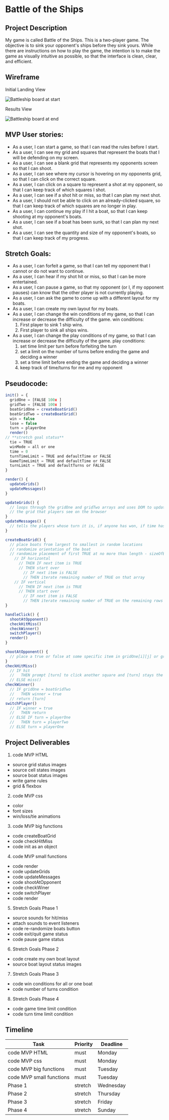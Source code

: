 
# Battle of the Ships

## Project Description
My game is called Battle of the Ships. This is a two-player game. The objective is to sink your opponent's ships before they sink yours. While there are instructions on how to play the game, the intention is to make the game as visually intuitive as possible, so that the interface is clean, clear, and efficient.

## Wireframe
Initial Landing View

![Battleship board at start](./BS-start-1.png)


Results View

![Battleship board at end](./BS-end.png)

## MVP User stories:
- As a user, I can start a game, so that I can read the rules before I start.
- As a user, I can see my grid and squares that represent the boats that I will be defending on my screen.
- As a user, I can see a blank grid that represents my opponents screen so that I can shoot.
- As a user, I can see where my cursor is hovering on my opponents grid, so that I can click on the correct square.
- As a user, I can click on a square to represent a shot at my opponent, so that I can keep track of which squares I shot.
- As a user, I can see if a shot hit or miss, so that I can plan my next shot.
- As a user, I should not be able to click on an already-clicked square, so that I can keep track of which squares are no longer in play.
- As a user, I can continue my play if I hit a boat, so that I can keep shooting at my opponent's boats.
- As a user, I can see if a boat has been sunk, so that I can plan my next shot.
- As a user, I can see the quantity and size of my opponent's boats, so that I can keep track of my progress.

## Stretch Goals:
- As a user, I can forfeit a game, so that I can tell my opponent that I cannot or do not want to continue.
- As a user, I can hear if my shot hit or miss, so that I can be more entertained.
- As a user, I can pause a game, so that my opponent (or I, if my opponent pauses) can know that the other player is not currently playing.
- As a user, I can ask the game to come up with a different layout for my boats.
- As a user, I can create my own layout for my boats.
- As a user, I can change the win conditions of my game, so that I can increase or decrease the difficulty of the game.
  win conditions:
    1. First player to sink 1 ship wins.
    2. First player to sink all ships wins.
- As a user, I can change the play conditions of my game, so that I can increase or decrease the difficulty of the game.
  play conditions:
    1. set time limit per turn before forfeiting the turn
    2. set a limit on the number of turns before ending the game and deciding a winner
    3. set a time limit before ending the game and deciding a winner
    4. keep track of time/turns for me and my opponent

## Pseudocode:
```Javascript
init() = {
  gridOne = [FALSE 100x ]
  gridTwo = [FALSE 100x ]
  boatGridOne = createBoatGrid()
  boatGridTwo = createBoatGrid()
  win = false
  lose = false
  turn = playerOne
  render() 
// **stretch goal status**
  tie = TRUE
  winMode = all or one
  time = 0
  turnTimeLimit = TRUE and defaultTime or FALSE
  GameTimeLimit = TRUE and defaultTime or FALSE
  turnLimit = TRUE and defaultTurns or FALSE
}

render() {
  updateGrids()
  updateMessages()
}

updateGrids() {
  // loops through the gridOne and gridTwo arrays and uses DOM to update 
  // the grid that players see on the browser
}
updateMessages() {
  // tells the players whose turn it is, if anyone has won, if time has run out, or if turns have run out
}

createBoatGrid() {
  // place boats from largest to smallest in random locations
  // randomize orientation of the boat
  // randomize placement of first TRUE at no more than length - sizeOfBoat
    // IF horizontal
      // THEN IF next item is TRUE
      // THEN start over 
        // IF next item is FALSE 
        // THEN iterate remaining number of TRUE on that array
    // IF vertical
      // THEN IF next item is TRUE
      // THEN start over
        // IF next item is FALSE 
        // THEN iterate remaining number of TRUE on the remaining rows at the same j index. remaining rows is number of remaining TRUEs
}

handleClick() { 
  shootAtOpponent() 
  checkHitMiss() 
  checkWinner() 
  switchPlayer() 
  render() 
}

shootAtOpponent() {
  // place a true or false at some specific item in gridOne[i][j] or gridTwo[i][j]
}
checkHitMiss() 
  // IF hit
  //   THEN prompt [turn] to click another square and [turn] stays the same
  // ELSE miss()
checkWinner() 
  // IF gridOne = boatGridTwo
  //   THEN winner = true
  // return [turn]
switchPlayer() 
  // IF winner = true
  //   THEN return
  // ELSE IF turn = playerOne
  //   THEN turn = playerTwo
  // ELSE turn = playerOne
```

## Project Deliverables
1. code MVP HTML
- source grid status images
- source cell states images
- source boat status images
- write game rules
- grid & flexbox
2. code MVP css
- color
- font sizes
- win/loss/tie animations
3. code MVP big functions
- code createBoatGrid
- code checkHitMiss
- code init as an object
4. code MVP small functions
- code render
- code updateGrids
- code updateMessages
- code shootAtOpponent
- code checkWiner
- code switchPlayer
- code render
5. Stretch Goals Phase 1
- source sounds for hit/miss
- attach sounds to event listeners
- code re-randomize boats button
- code exit/quit game status
- code pause game status
6. Stretch Goals Phase 2
- code create my own boat layout
- source boat layout status images
7. Stretch Goals Phase 3
- code win conditions for all or one boat
- code number of turns condition 
8. Stretch Goals Phase 4
- code game time limit condition
- code turn time limit condition

## Timeline

| Task | Priority | Deadline |
|---|---|---|
| code MVP HTML | must | Monday |
| code MVP css | must | Monday |
| code MVP big functions | must | Tuesday |
| code MVP small functions | must | Tuesday |
| Phase 1 | stretch | Wednesday |
| Phase 2 | stretch | Thursday |
| Phase 3 | stretch | Friday |
| Phase 4 | stretch | Sunday |
